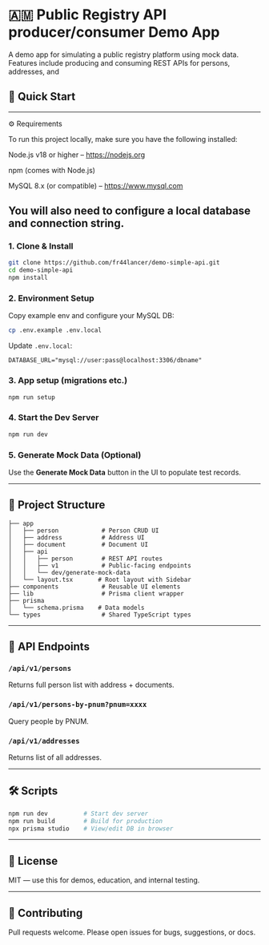# 🇦🇲 Public Registry API producer/consumer Demo App

A  demo app for simulating a public registry platform using  mock data. Features include producing and consuming REST APIs for persons, addresses, and 

## 🚀 Quick Start
---
⚙️ Requirements

To run this project locally, make sure you have the following installed:

Node.js v18 or higher – https://nodejs.org

npm (comes with Node.js)

MySQL 8.x (or compatible) – https://www.mysql.com

You will also need to configure a local database and connection string.
---
### 1. Clone & Install
```bash
git clone https://github.com/fr44lancer/demo-simple-api.git
cd demo-simple-api
npm install
```

### 2. Environment Setup
Copy example env and configure your MySQL DB:
```bash
cp .env.example .env.local
```

Update `.env.local`:
```
DATABASE_URL="mysql://user:pass@localhost:3306/dbname"
```

### 3. App setup (migrations etc.)
```bash
npm run setup
```

### 4. Start the Dev Server
```bash
npm run dev
```

### 5. Generate Mock Data (Optional)
Use the **Generate Mock Data** button in the UI to populate test records.

---

## 📂 Project Structure

```
├── app
│   ├── person            # Person CRUD UI
│   ├── address           # Address UI
│   ├── document          # Document UI
│   ├── api
│   │   ├── person        # REST API routes
│   │   ├── v1            # Public-facing endpoints
│   │   └── dev/generate-mock-data
│   └── layout.tsx       # Root layout with Sidebar
├── components            # Reusable UI elements
├── lib                   # Prisma client wrapper
├── prisma
│   └── schema.prisma    # Data models
└── types                 # Shared TypeScript types
```

---

## 📡 API Endpoints

### `/api/v1/persons`
Returns full person list with address + documents.

### `/api/v1/persons-by-pnum?pnum=xxxx`
Query people by PNUM.

### `/api/v1/addresses`
Returns list of all addresses.

---

## 🛠 Scripts

```bash
npm run dev          # Start dev server
npm run build        # Build for production
npx prisma studio    # View/edit DB in browser
```

---

## 📃 License
MIT — use this for demos, education, and internal testing.

---

## 🤝 Contributing
Pull requests welcome. Please open issues for bugs, suggestions, or docs.

